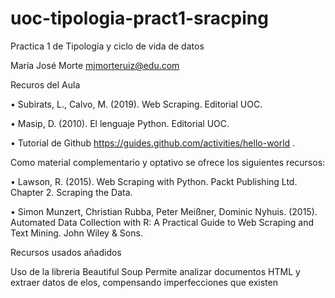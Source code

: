 # uoc-tipologia-pract1-sracping
Practica 1 de Tipología y ciclo de vida de datos


María José Morte
mjmorteruiz@edu.com

Recuros del Aula

• Subirats, L., Calvo, M. (2019). Web Scraping. Editorial UOC.

• Masip, D. (2010). El lenguaje Python. Editorial UOC.

• Tutorial de Github https://guides.github.com/activities/hello-world .

Como material complementario y optativo se ofrece los siguientes recursos:

• Lawson, R. (2015). Web Scraping with Python. Packt Publishing Ltd. Chapter 2. Scraping the Data.

• Simon Munzert, Christian Rubba, Peter Meißner, Dominic Nyhuis. (2015). Automated Data Collection with R: A
Practical Guide to Web Scraping and Text Mining. John Wiley & Sons.

Recursos usados añadidos

Uso de la libreria Beautiful Soup
Permite analizar documentos HTML y extraer datos de elos, compensando imperfecciones que existen
